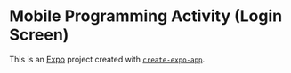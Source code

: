 # Mobile Programming Activity (Login Screen)

This is an [Expo](https://expo.dev) project created with [`create-expo-app`](https://www.npmjs.com/package/create-expo-app).
